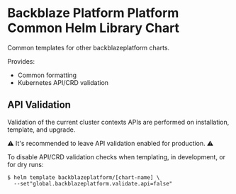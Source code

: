# Backblaze Platform Platform Common Helm Library Chart

Common templates for other backblazeplatform charts.

Provides:

- Common formatting
- Kubernetes API/CRD validation

## API Validation

Validation of the current cluster contexts APIs are performed on installation, template, and upgrade.

⚠️ It's recommended to leave API validation enabled for production. ⚠️

To disable API/CRD validation checks when templating, in development, or for dry runs:

```shell
$ helm template backblazeplatform/[chart-name] \
  --set"global.backblazeplatform.validate.api=false"
```

